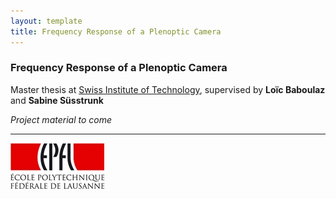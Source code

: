 ```yaml
---
layout: template
title: Frequency Response of a Plenoptic Camera
---
```


### Frequency Response of a Plenoptic Camera

Master thesis at [Swiss Institute of Technology](http://www.epfl.ch), supervised by **Loïc Baboulaz** and **Sabine Süsstrunk**


_Project material to come_

---

[![EPFL](epfl.jpg)](http://www.epfl.ch)
